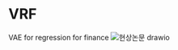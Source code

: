 # VRF
VAE for regression for finance
![현상논문 drawio](https://user-images.githubusercontent.com/93754379/159150978-4a417bf7-6c9c-47a3-9b70-b06e10643481.png)
